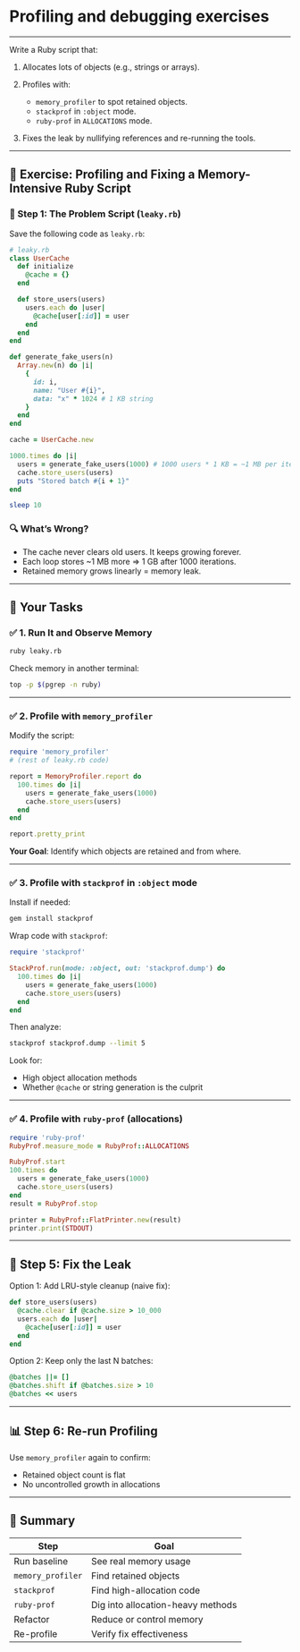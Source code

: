 # Profiling and debugging exercises

---

Write a Ruby script that:

1. Allocates lots of objects (e.g., strings or arrays).
2. Profiles with:

   * `memory_profiler` to spot retained objects.
   * `stackprof` in `:object` mode.
   * `ruby-prof` in `ALLOCATIONS` mode.
3. Fixes the leak by nullifying references and re-running the tools.

---

## 🧪 **Exercise: Profiling and Fixing a Memory-Intensive Ruby Script**

### 🧵 Step 1: The Problem Script (`leaky.rb`)

Save the following code as `leaky.rb`:

```ruby
# leaky.rb
class UserCache
  def initialize
    @cache = {}
  end

  def store_users(users)
    users.each do |user|
      @cache[user[:id]] = user
    end
  end
end

def generate_fake_users(n)
  Array.new(n) do |i|
    {
      id: i,
      name: "User #{i}",
      data: "x" * 1024 # 1 KB string
    }
  end
end

cache = UserCache.new

1000.times do |i|
  users = generate_fake_users(1000) # 1000 users * 1 KB = ~1 MB per iteration
  cache.store_users(users)
  puts "Stored batch #{i + 1}"
end

sleep 10
```

### 🔍 What’s Wrong?

* The cache never clears old users. It keeps growing forever.
* Each loop stores \~1 MB more => 1 GB after 1000 iterations.
* Retained memory grows linearly = memory leak.

---

## 🎯 Your Tasks

### ✅ 1. **Run It and Observe Memory**

```sh
ruby leaky.rb
```

Check memory in another terminal:

```sh
top -p $(pgrep -n ruby)
```

---

### ✅ 2. **Profile with `memory_profiler`**

Modify the script:

```ruby
require 'memory_profiler'
# (rest of leaky.rb code)

report = MemoryProfiler.report do
  100.times do |i|
    users = generate_fake_users(1000)
    cache.store_users(users)
  end
end

report.pretty_print
```

**Your Goal**: Identify which objects are retained and from where.

---

### ✅ 3. **Profile with `stackprof` in `:object` mode**

Install if needed:

```sh
gem install stackprof
```

Wrap code with `stackprof`:

```ruby
require 'stackprof'

StackProf.run(mode: :object, out: 'stackprof.dump') do
  100.times do |i|
    users = generate_fake_users(1000)
    cache.store_users(users)
  end
end
```

Then analyze:

```sh
stackprof stackprof.dump --limit 5
```

Look for:

* High object allocation methods
* Whether `@cache` or string generation is the culprit

---

### ✅ 4. **Profile with `ruby-prof` (allocations)**

```ruby
require 'ruby-prof'
RubyProf.measure_mode = RubyProf::ALLOCATIONS

RubyProf.start
100.times do
  users = generate_fake_users(1000)
  cache.store_users(users)
end
result = RubyProf.stop

printer = RubyProf::FlatPrinter.new(result)
printer.print(STDOUT)
```

---

## 🧽 Step 5: Fix the Leak

Option 1: Add LRU-style cleanup (naive fix):

```ruby
def store_users(users)
  @cache.clear if @cache.size > 10_000
  users.each do |user|
    @cache[user[:id]] = user
  end
end
```

Option 2: Keep only the last N batches:

```ruby
@batches ||= []
@batches.shift if @batches.size > 10
@batches << users
```

---

## 📊 Step 6: Re-run Profiling

Use `memory_profiler` again to confirm:

* Retained object count is flat
* No uncontrolled growth in allocations

---

## 🏁 Summary

| Step              | Goal                              |
| ----------------- | --------------------------------- |
| Run baseline      | See real memory usage             |
| `memory_profiler` | Find retained objects             |
| `stackprof`       | Find high-allocation code         |
| `ruby-prof`       | Dig into allocation-heavy methods |
| Refactor          | Reduce or control memory          |
| Re-profile        | Verify fix effectiveness          |
